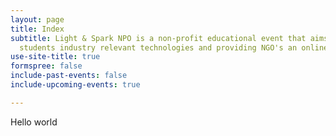 ```yaml
---
layout: page
title: Index
subtitle: Light & Spark NPO is a non-profit educational event that aims at teaching   IT
  students industry relevant technologies and providing NGO's an online presence
use-site-title: true
formspree: false
include-past-events: false
include-upcoming-events: true

---
```

Hello world